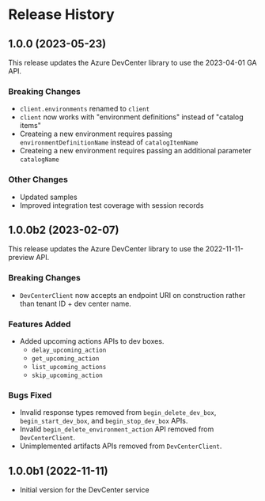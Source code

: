 # Release History

## 1.0.0 (2023-05-23)

This release updates the Azure DevCenter library to use the 2023-04-01 GA API.

### Breaking Changes

 - `client.environments` renamed to `client`
 - `client` now works with "environment definitions" instead of "catalog items"
 - Createing a new environment requires passing `environmentDefinitionName` instead of `catalogItemName`
 - Createing a new environment requires passing an additional parameter `catalogName`

### Other Changes

 - Updated samples
 - Improved integration test coverage with session records  

## 1.0.0b2 (2023-02-07)

This release updates the Azure DevCenter library to use the 2022-11-11-preview API.

### Breaking Changes

- `DevCenterClient` now accepts an endpoint URI on construction rather than tenant ID + dev center name.

### Features Added

- Added upcoming actions APIs to dev boxes.
    - `delay_upcoming_action`
    - `get_upcoming_action`
    - `list_upcoming_actions`
    - `skip_upcoming_action`

### Bugs Fixed

- Invalid response types removed from `begin_delete_dev_box`, `begin_start_dev_box`, and `begin_stop_dev_box` APIs.
- Invalid `begin_delete_environment_action` API removed from `DevCenterClient`.
- Unimplemented artifacts APIs removed from `DevCenterClient`.

## 1.0.0b1 (2022-11-11)

- Initial version for the DevCenter service
